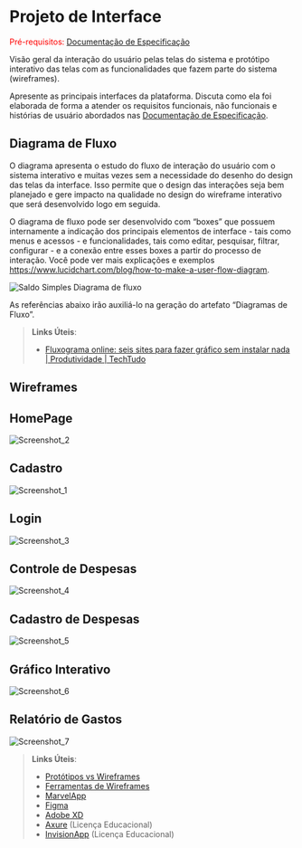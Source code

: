 
# Projeto de Interface

<span style="color:red">Pré-requisitos: <a href="2-Especificação do Projeto.md"> Documentação de Especificação</a></span>

Visão geral da interação do usuário pelas telas do sistema e protótipo interativo das telas com as funcionalidades que fazem parte do sistema (wireframes).

 Apresente as principais interfaces da plataforma. Discuta como ela foi elaborada de forma a atender os requisitos funcionais, não funcionais e histórias de usuário abordados nas <a href="2-Especificação do Projeto.md"> Documentação de Especificação</a>.

## Diagrama de Fluxo

O diagrama apresenta o estudo do fluxo de interação do usuário com o sistema interativo e  muitas vezes sem a necessidade do desenho do design das telas da interface. Isso permite que o design das interações seja bem planejado e gere impacto na qualidade no design do wireframe interativo que será desenvolvido logo em seguida.

O diagrama de fluxo pode ser desenvolvido com “boxes” que possuem internamente a indicação dos principais elementos de interface - tais como menus e acessos - e funcionalidades, tais como editar, pesquisar, filtrar, configurar - e a conexão entre esses boxes a partir do processo de interação. Você pode ver mais explicações e exemplos https://www.lucidchart.com/blog/how-to-make-a-user-flow-diagram.

![Saldo Simples Diagrama de fluxo](https://github.com/user-attachments/assets/48710e26-772c-45fe-85d8-dc9dddeddfc9)

As referências abaixo irão auxiliá-lo na geração do artefato “Diagramas de Fluxo”.

> **Links Úteis**:
> - [Fluxograma online: seis sites para fazer gráfico sem instalar nada | Produtividade | TechTudo](https://www.techtudo.com.br/listas/2019/03/fluxograma-online-seis-sites-para-fazer-grafico-sem-instalar-nada.ghtml)

## Wireframes 

## HomePage
![Screenshot_2](https://github.com/user-attachments/assets/ff9e16c4-7ab0-4957-b590-faef29e13545)

## Cadastro
![Screenshot_1](https://github.com/user-attachments/assets/bfd2ddeb-9586-46ae-ae6e-5e0f96286299)

## Login
![Screenshot_3](https://github.com/user-attachments/assets/91c04954-0fee-4b77-9400-7ccacaba23d0)

## Controle de Despesas
![Screenshot_4](https://github.com/user-attachments/assets/2f2e1515-083a-43f2-bb23-1f3f4a90420e)

## Cadastro de Despesas
![Screenshot_5](https://github.com/user-attachments/assets/21389cb0-84be-477d-8bf3-02e91a3b380d)

## Gráfico Interativo
![Screenshot_6](https://github.com/user-attachments/assets/80240eea-7dd9-428e-9879-79b7434df241)

## Relatório de Gastos
![Screenshot_7](https://github.com/user-attachments/assets/ac800457-13b2-47c1-a5af-9b95f990a7cd)



 
> **Links Úteis**:
> - [Protótipos vs Wireframes](https://www.nngroup.com/videos/prototypes-vs-wireframes-ux-projects/)
> - [Ferramentas de Wireframes](https://rockcontent.com/blog/wireframes/)
> - [MarvelApp](https://marvelapp.com/developers/documentation/tutorials/)
> - [Figma](https://www.figma.com/)
> - [Adobe XD](https://www.adobe.com/br/products/xd.html#scroll)
> - [Axure](https://www.axure.com/edu) (Licença Educacional)
> - [InvisionApp](https://www.invisionapp.com/) (Licença Educacional)

